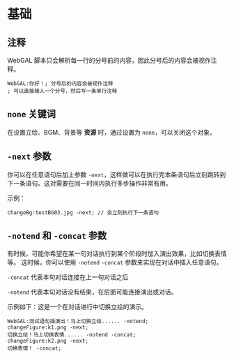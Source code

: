 # 基础

## 注释

WebGAL 脚本只会解析每一行的分号前的内容，因此分号后的内容会被视作注释。

``` ws
WebGAL:你好！; 分号后的内容会被视作注释
; 可以直接输入一个分号，然后写一条单行注释
```

## `none` 关键词

在设置立绘、BGM、背景等 **资源** 时，通过设置为 `none`，可以关闭这个对象。

## `-next` 参数

你可以在任意语句后加上参数 `-next`，这样做可以在执行完本条语句后立刻跳转到下一条语句。这对需要在同一时间内执行多步操作非常有用。

示例：

``` ws
changeBg:testBG03.jpg -next; // 会立刻执行下一条语句
```

## `-notend` 和 `-concat` 参数

有时候，可能你希望在某一句对话执行到某个阶段时加入演出效果，比如切换表情等。
这时候，你可以使用 `-notend` `-concat` 参数来实现在对话中插入任意语句。

`-concat` 代表本句对话连接在上一句对话之后

`-notend` 代表本句对话没有结束，在后面可能连接演出或对话。

示例如下：这是一个在对话进行中切换立绘的演示。

``` ws
WebGAL:测试语句插演出！马上切换立绘...... -notend;
changeFigure:k1.png -next;
切换立绘！马上切换表情...... -notend -concat;
changeFigure:k2.png -next;
切换表情！ -concat;
```
